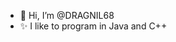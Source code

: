 - 👋 Hi, I’m @DRAGNIL68
- ✨ I like to program in Java and C++

<!---
DRAGNIL68/DRAGNIL68 is a ✨ special ✨ repository because its `README.md` (this file) appears on your GitHub profile.
You can click the Preview link to take a look at your changes.
--->
